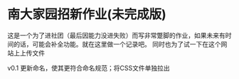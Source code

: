 # 南大家园招新作业(未完成版)
这是一个为了进社团（最后因能力没进失败）而写非常蹩脚的作业，如果未来有时间的话，可能会补全功能。就在这里做一个记录吧。
同时也为了试一下在这个网站上上传文件

v0.1 更新命名，使其更符合命名规范；将CSS文件单独拉出
